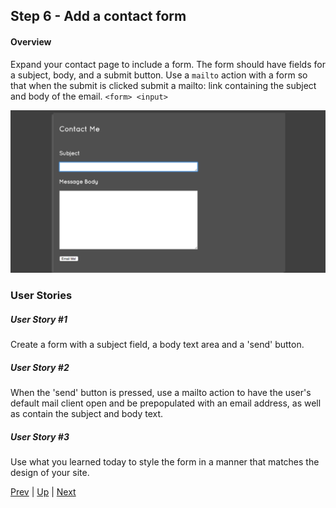 ## Step 6 - Add a contact form

#### Overview
Expand your contact page to include a form. The form should have fields for a subject, body, and a submit button. Use a `mailto` action with a form so that when the submit is clicked submit a mailto: link containing the subject and body of the email.  `<form> <input>`  
  
![Example](example.png)  
  
### User Stories
##### User Story #1
Create a form with a subject field, a body text area and a 'send' button.

##### User Story #2
When the 'send' button is pressed, use a mailto action to have the user's default mail client open and be prepopulated with an email address, as well as contain the subject and body text.

##### User Story #3
Use what you learned today to style the form in a manner that matches the design of your site.


[Prev](../Step5/README.md) | [Up](../README.md) | [Next](../Step7/README.md)
